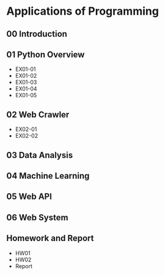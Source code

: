 # Applications of Programming

## 00 Introduction

## 01 Python Overview

- EX01-01
- EX01-02
- EX01-03
- EX01-04
- EX01-05

## 02 Web Crawler

- EX02-01
- EX02-02

## 03 Data Analysis

## 04 Machine Learning

## 05 Web API

## 06 Web System

## Homework and Report

- HW01
- HW02
- Report

